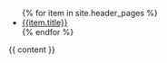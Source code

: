 <nav>
  <ul>
  {% for item in site.header_pages %}
    <li><a class="{% if page.url == item.link %}active{% endif %}" href="{{item.link}}">{{item.title}}</a></li>
  {% endfor %}
  </ul>
</nav>

{{ content }}
